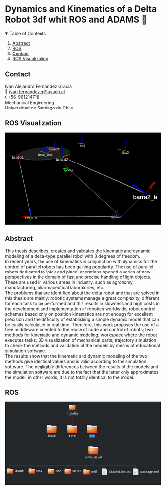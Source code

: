 # Dynamics and Kinematics of a Delta Robot 3df whit ROS and ADAMS :robot:

<!-- TABLE OF CONTENTS -->
<details open="open">
  <summary>Table of Contents</summary>
  <ol>
    <li><a href="#Abstract">Abstract</a></li>
    <li><a href="#ROS">ROS</a></li>
    <li><a href="#Contact">Contact</a></li>
    <li><a href="#ROS Visualization">ROS Visualization</a></li>
  </ol>
</details>

<!-- CONTACT -->
## Contact
Ivan Alejandro Fernandez Gracia  
:email: ivan.fernandez.g@usach.cl  
:telephone_receiver: +56-961214718  
Mechanical Engineering  
Universidad de Santiago de Chile

<!-- Rviz -->
## ROS Visualization
![alt text](https://github.com/IvanFernandezGracia/delta_robot_tesis/blob/main/Readme%20File/rviz_2.png?raw=true)

<!-- Resumen -->
## Abstract
This thesis describes, creates and validates the kinematic and dynamic modeling of a delta-type parallel robot with 3 degrees of freedom.  
In recent years, the use of kinematics in conjunction with dynamics for the control of parallel robots has been gaining popularity. The use of parallel robots dedicated to 'pick and place' operations opened a series of new perspectives in the domain of fast and precise handling of light objects. These are used in various areas in industry, such as agronomy, manufacturing, pharmaceutical laboratories, etc.  
The problems that are identified about the delta robot and that are solved in this thesis are mainly: robotic systems manage a great complexity, different for each task to be performed and this results in slowness and high costs in the development and implementation of robotics worldwide; robot control schemes based only on position kinematics are not enough for excellent precision and the difficulty of establishing a simple dynamic model that can be easily calculated in real time. Therefore, this work proposes the use of a free middleware oriented to the reuse of code and control of robots; two methods for kinematic and dynamic modeling; workspace where the robot executes tasks; 3D visualization of mechanical parts; trajectory simulation to check the methods and validation of the models by means of educational simulation software.  
The results show that the kinematic and dynamic modeling of the two methods give identical values and is valid according to the simulation software. The negligible differences between the results of the models and the simulation software are due to the fact that the latter only approximates the model, in other words, it is not totally identical to the model.


<!-- ROS -->
## ROS

![alt text](https://github.com/IvanFernandezGracia/delta_robot_tesis/blob/main/Readme%20File/catkin_make.png?raw=true)




